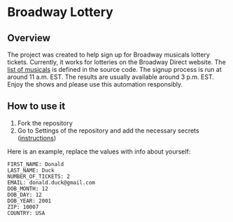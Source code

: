 # Broadway Lottery

## Overview

The project was created to help sign up for Broadway musicals lottery tickets. Currently, it works for lotteries on the Broadway Direct website. The [list of musicals](https://github.com/NameFILIP/broadway-lottery/blob/main/e2e/broadway-direct.spec.ts#L14) is defined in the source code. The signup process is run at around 11 a.m. EST. The results are usually available around 3 p.m. EST. Enjoy the shows and please use this automation responsibly.

## How to use it

1. Fork the repository
2. Go to Settings of the repository and add the necessary secrets ([instructions](https://docs.github.com/en/actions/security-guides/using-secrets-in-github-actions))

Here is an example, replace the values with info about yourself:
```
FIRST_NAME: Donald
LAST_NAME: Duck
NUMBER_OF_TICKETS: 2
EMAIL: donald.duck@gmail.com
DOB_MONTH: 12
DOB_DAY: 12
DOB_YEAR: 2001
ZIP: 10007
COUNTRY: USA
```

